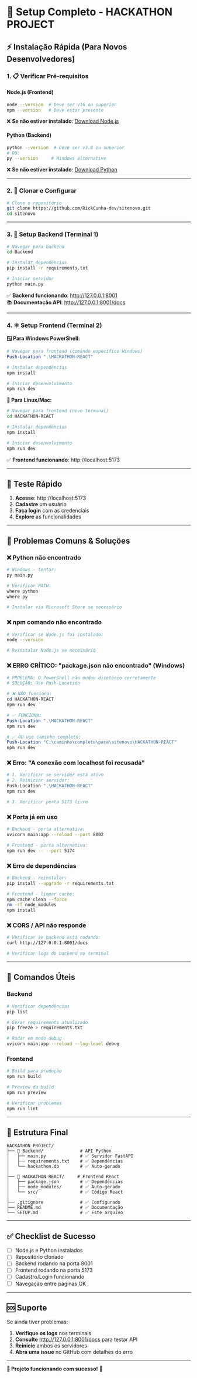 # 🚀 Setup Completo - HACKATHON PROJECT

## ⚡ Instalação Rápida (Para Novos Desenvolvedores)

### **1. 📋 Verificar Pré-requisitos**

#### **Node.js (Frontend)**
```bash
node --version  # Deve ser v16 ou superior
npm --version   # Deve estar presente
```
❌ **Se não estiver instalado**: [Download Node.js](https://nodejs.org/)

#### **Python (Backend)**
```bash
python --version  # Deve ser v3.8 ou superior
# OU:
py --version     # Windows alternative
```
❌ **Se não estiver instalado**: [Download Python](https://python.org/)

---

### **2. 🔽 Clonar e Configurar**

```bash
# Clone o repositório
git clone https://github.com/RickCunha-dev/sitenovo.git
cd sitenovo
```

---

### **3. 🐍 Setup Backend (Terminal 1)**

```bash
# Navegar para backend
cd Backend

# Instalar dependências
pip install -r requirements.txt

# Iniciar servidor
python main.py
```

✅ **Backend funcionando**: http://127.0.0.1:8001  
📚 **Documentação API**: http://127.0.0.1:8001/docs

---

### **4. ⚛️ Setup Frontend (Terminal 2)**

**🪟 Para Windows PowerShell:**
```powershell
# Navegar para frontend (comando específico Windows)
Push-Location ".\HACKATHON-REACT"

# Instalar dependências
npm install

# Iniciar desenvolvimento
npm run dev
```

**🐧 Para Linux/Mac:**
```bash
# Navegar para frontend (novo terminal)
cd HACKATHON-REACT

# Instalar dependências
npm install

# Iniciar desenvolvimento
npm run dev
```

✅ **Frontend funcionando**: http://localhost:5173

---

## 🎯 Teste Rápido

1. **Acesse**: http://localhost:5173
2. **Cadastre** um usuário
3. **Faça login** com as credenciais
4. **Explore** as funcionalidades

---

## 🚨 Problemas Comuns & Soluções

### **❌ Python não encontrado**
```bash
# Windows - tentar:
py main.py

# Verificar PATH:
where python
where py

# Instalar via Microsoft Store se necessário
```

### **❌ npm comando não encontrado**
```bash
# Verificar se Node.js foi instalado:
node --version

# Reinstalar Node.js se necessário
```

### **❌ ERRO CRÍTICO: "package.json não encontrado" (Windows)**
```powershell
# PROBLEMA: O PowerShell não mudou diretório corretamente
# SOLUÇÃO: Use Push-Location

# ❌ NÃO funciona:
cd HACKATHON-REACT
npm run dev

# ✅ FUNCIONA:
Push-Location ".\HACKATHON-REACT"
npm run dev

# ✅ OU use caminho completo:
Push-Location "C:\caminho\completo\para\sitenovo\HACKATHON-REACT"
npm run dev
```

### **❌ Erro: "A conexão com localhost foi recusada"**
```bash
# 1. Verificar se servidor está ativo
# 2. Reiniciar servidor:
Push-Location ".\HACKATHON-REACT"
npm run dev

# 3. Verificar porta 5173 livre
```

### **❌ Porta já em uso**
```bash
# Backend - porta alternativa:
uvicorn main:app --reload --port 8002

# Frontend - porta alternativa:
npm run dev -- --port 5174
```

### **❌ Erro de dependências**
```bash
# Backend - reinstalar:
pip install --upgrade -r requirements.txt

# Frontend - limpar cache:
npm cache clean --force
rm -rf node_modules
npm install
```

### **❌ CORS / API não responde**
```bash
# Verificar se backend está rodando:
curl http://127.0.0.1:8001/docs

# Verificar logs do backend no terminal
```

---

## 🔧 Comandos Úteis

### **Backend**
```bash
# Verificar dependências
pip list

# Gerar requirements atualizado
pip freeze > requirements.txt

# Rodar em modo debug
uvicorn main:app --reload --log-level debug
```

### **Frontend**
```bash
# Build para produção
npm run build

# Preview da build
npm run preview

# Verificar problemas
npm run lint
```

---

## 📁 Estrutura Final

```
HACKATHON PROJECT/
├── 📂 Backend/              # API Python
│   ├── main.py             # ✅ Servidor FastAPI
│   ├── requirements.txt    # ✅ Dependências
│   └── hackathon.db        # ✅ Auto-gerado
│
├── 📂 HACKATHON-REACT/     # Frontend React
│   ├── package.json        # ✅ Dependências
│   ├── node_modules/       # ✅ Auto-gerado
│   └── src/                # ✅ Código React
│
├── .gitignore              # ✅ Configurado
├── README.md               # ✅ Documentação
└── SETUP.md                # ✅ Este arquivo
```

---

## ✅ Checklist de Sucesso

- [ ] Node.js e Python instalados
- [ ] Repositório clonado
- [ ] Backend rodando na porta 8001
- [ ] Frontend rodando na porta 5173
- [ ] Cadastro/Login funcionando
- [ ] Navegação entre páginas OK

---

## 🆘 Suporte

Se ainda tiver problemas:

1. **Verifique os logs** nos terminais
2. **Consulte** http://127.0.0.1:8001/docs para testar API
3. **Reinicie** ambos os servidores
4. **Abra uma issue** no GitHub com detalhes do erro

---

**🎉 Projeto funcionando com sucesso!** 🚀